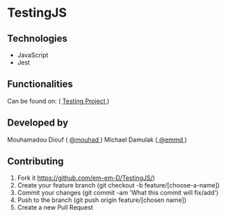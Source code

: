 # TestingJS


## Technologies

- JavaScript
- Jest


## Functionalities

Can be found on: ( <a href="https://www.theodinproject.com/courses/javascript/lessons/testing-practice"> Testing Project </a>)


## Developed by

Mouhamadou Diouf ( <a href="https://github.com/MouhaDiouf"> @mouhad </a>)
Michael Damulak (<a href="https://github.com/em-em-D"> @emmd </a>)

## Contributing

1. Fork it https://github.com/em-em-D/TestingJS/)
2. Create your feature branch (git checkout -b feature/[choose-a-name])
3. Commit your changes (git commit -am 'What this commit will fix/add')
4. Push to the branch (git push origin feature/[chosen name])
5. Create a new Pull Request
